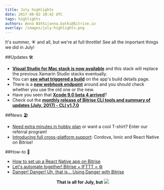 ```yaml
---
title: July highlights
date: 2017-08-02 10:42 UTC
tags: highlights
authors: Anna Bátki|anna.batki@bitrise.io
overlay: /images/july-highlights.png
---
```


It's summer, ☀️ and all, but we're at full throttle! See all the important things we did in July!

##Updates 🛠
- __[Visual Studio for Mac stack is now available](https://discuss.bitrise.io/t/introducing-the-new-xamarin-stack-with-visual-studio-for-mac/2389?utm_source=bitriseblog&utm_medium=web&utm_campaign=17w31julyhighlights)__ and this stack will replace the previous Xamarin Studio stacks eventually.
- You can __[see what triggered a build](https://discuss.bitrise.io/t/see-build-triggered-by-information-in-a-flash/2084/?utm_source=bitriseblog&utm_medium=web&utm_campaign=17w31julyhighlights)__ on the app's build details page.
- There is a __[new webhook endpoint](https://discuss.bitrise.io/t/deprecate-the-old-webhook-endpoint/1957/?utm_source=bitriseblog&utm_medium=web&utm_campaign=17w31julyhighlights)__ around and you should check whether you use the old one or the new.
- Have you seen that __[Xcode 9.0 beta 4 arrived](https://discuss.bitrise.io/t/filter-apps-on-dashboard-by-owner/2170?utm_source=bitriseblog&utm_medium=web&utm_campaign=17w31julyhighlights)__?
- Check out the __[monthly release of Bitrise CLI tools and summary of updates (July, 2017) - CLI v1.7.0](https://discuss.bitrise.io/t/monthly-release-of-bitrise-cli-tools-and-summary-of-updates-july-2017-cli-v1-7-0/2229?utm_source=bitriseblog&utm_medium=web&utm_campaign=17w31julyhighlights)__

##News 🏖
-  [Need extra minutes in hobby plan](http://blog.bitrise.io/2017/07/14/extra-minutes-on-hobby-plan.html?utm_source=bitriseblog&utm_medium=web&utm_campaign=17w31julyhighlights) or want a cool T-shirt? Enter our referral program!
- [Introducing full cross-platform support](http://blog.bitrise.io/2017/07/27/introducing-full-cross-platform-support.html?utm_source=bitriseblog&utm_medium=web&utm_campaign=17w31julyhighlights): Cordova, Ionic and React Native on Bitrise!


##How-to 📗
- [How to set up a React Native app on Bitrise](http://blog.bitrise.io/2017/07/25/how-to-set-up-a-react-native-app-on-bitrise.html?utm_source=bitriseblog&utm_medium=web&utm_campaign=17w31julyhighlights)
- [Let's automate together! Bitrise + IFTTT = ⚙](http://blog.bitrise.io/2017/07/20/ifttt-bitrise-magic.html?utm_source=bitriseblog&utm_medium=web&utm_campaign=17w31julyhighlights)
- [Danger! Danger! Uh, that is... Using Danger with Bitrise](http://blog.bitrise.io/2017/07/28/danger-danger-uh-that-is-using-danger-with-bitrise.html?utm_source=bitriseblog&utm_medium=web&utm_campaign=17w31julyhighlights)

<p align="center">
<b>That is all for July, but</b>
<img src="/images/august2.png"></p>
